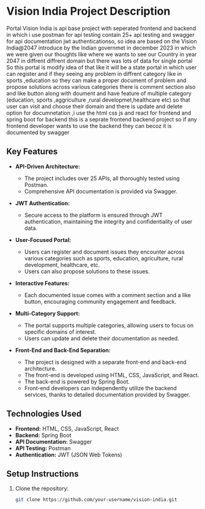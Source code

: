 # Vision India Project Description

Portal Vision India is api base project with seperated frontend and backend in which i use postman for api testing contain 25+ api testing 
and swagger for api documentation  jwt authenticationso,  so idea  are based on the Vision India@2047
introduce by the Indian governmet in december 2023 in which we were given our thoughts like where
 we wants to see our Country in year 2047 in diffrent diffrent domain but there was lots of data for 
single portal So this portal is modify idea of that like it will be a state portal in which user 
can register and if they seeing any problem in diffrent category like in sports ,education so they can 
make a proper document of problem and propose solutions across various categories there is comment section also and like button 
along with doument and have feature of multiple category (education, sports ,aggriculture ,rural developmet,healthcare etc)
 so that user can visit and choose their domain and there is update and delete option for documnetation ,i use the html css js
 and react for frontend and spring boot for backend this is a seprate frontend backend project so if any frontend developer
 wants to use the backend they can becoz it is documented by swagger  

## Key Features

- **API-Driven Architecture:**
  - The project includes over 25 APIs, all thoroughly tested using Postman.
  - Comprehensive API documentation is provided via Swagger.

- **JWT Authentication:**
  - Secure access to the platform is ensured through JWT authentication, maintaining the integrity and confidentiality of user data.

- **User-Focused Portal:**
  - Users can register and document issues they encounter across various categories such as sports, education, agriculture, rural development, healthcare, etc.
  - Users can also propose solutions to these issues.

- **Interactive Features:**
  - Each documented issue comes with a comment section and a like button, encouraging community engagement and feedback.

- **Multi-Category Support:**
  - The portal supports multiple categories, allowing users to focus on specific domains of interest.
  - Users can update and delete their documentation as needed.

- **Front-End and Back-End Separation:**
  - The project is designed with a separate front-end and back-end architecture.
  - The front-end is developed using HTML, CSS, JavaScript, and React.
  - The back-end is powered by Spring Boot.
  - Front-end developers can independently utilize the backend services, thanks to detailed documentation provided by Swagger.

## Technologies Used

- **Frontend:** HTML, CSS, JavaScript, React
- **Backend:** Spring Boot
- **API Documentation:** Swagger
- **API Testing:** Postman
- **Authentication:** JWT (JSON Web Tokens)

## Setup Instructions

1. Clone the repository:
   ```bash
   git clone https://github.com/your-username/vision-india.git
